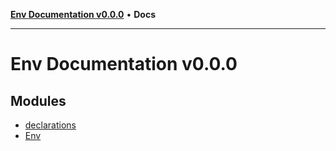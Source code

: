 [**Env Documentation v0.0.0**](README.md) • **Docs**

***

# Env Documentation v0.0.0

## Modules

- [declarations](declarations/README.md)
- [Env](Env/README.md)
